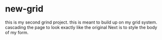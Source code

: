 # new-grid
this is my second grind project. this is meant to build up on my grid system.
cascading the page to look exactly like the original
Next is to style the body of my form.